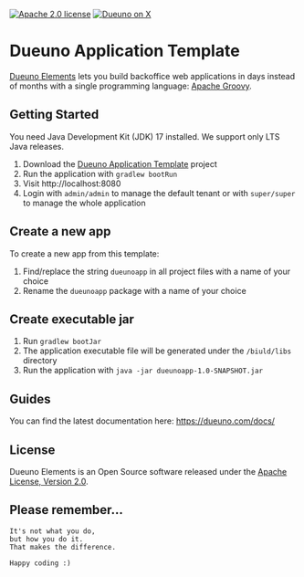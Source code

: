 [![Apache 2.0 license](https://img.shields.io/badge/License-APACHE%202.0-green.svg?logo=APACHE&style=flat)](https://opensource.org/licenses/Apache-2.0)
[![Dueuno on X](https://img.shields.io/twitter/follow/dueunoframework?style=social)](https://x.com/dueunoframework)

# Dueuno Application Template

[Dueuno Elements](https://dueuno.com) lets you build backoffice web applications in days instead of months with a single programming language: [Apache Groovy](https://groovy-lang.org).

## Getting Started

You need Java Development Kit (JDK) 17 installed. We support only LTS Java releases.

1. Download the [Dueuno Application Template](https://github.com/dueuno-projects/dueuno-app-template.git) project
2. Run the application with `gradlew bootRun`
3. Visit http://localhost:8080
4. Login with `admin/admin` to manage the default tenant or with `super/super` to manage the whole application

## Create a new app

To create a new app from this template:

1. Find/replace the string `dueunoapp` in all project files with a name of your choice
2. Rename the `dueunoapp` package with a name of your choice

## Create executable jar

1. Run `gradlew bootJar`
2. The application executable file will be generated under the `/biuld/libs` directory
3. Run the application with `java -jar dueunoapp-1.0-SNAPSHOT.jar`

## Guides

You can find the latest documentation here: https://dueuno.com/docs/

## License

Dueuno Elements is an Open Source software released under the [Apache License, Version 2.0](https://www.apache.org/licenses/LICENSE-2.0.html).

## Please remember...

```
It's not what you do,
but how you do it.
That makes the difference.

Happy coding :)
```